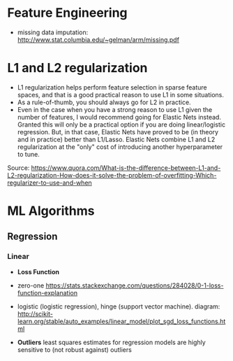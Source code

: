 # Feature Engineering

- missing data imputation: http://www.stat.columbia.edu/~gelman/arm/missing.pdf

# L1 and L2 regularization

- L1 regularization helps perform feature selection in sparse feature spaces, and that is a good practical reason to use L1 in some situations.
- As a rule-of-thumb, you should always go for L2 in practice.
- Even in the case when you have a strong reason to use L1 given the number of features, I would recommend going for Elastic Nets instead. Granted this will only be a practical option if you are doing linear/logistic regression. But, in that case, Elastic Nets have proved to be (in theory and in practice) better than L1/Lasso. Elastic Nets combine L1 and L2 regularization at the "only" cost of introducing another hyperparameter to tune.

Source: https://www.quora.com/What-is-the-difference-between-L1-and-L2-regularization-How-does-it-solve-the-problem-of-overfitting-Which-regularizer-to-use-and-when

# ML Algorithms

## Regression

### Linear

 - **Loss Function** 
  - zero-one https://stats.stackexchange.com/questions/284028/0-1-loss-function-explanation
  - logistic (logistic regression), hinge (support vector machine). diagram: http://scikit-learn.org/stable/auto_examples/linear_model/plot_sgd_loss_functions.html

 - **Outliers** least squares estimates for regression models are highly sensitive to (not robust against) outliers


